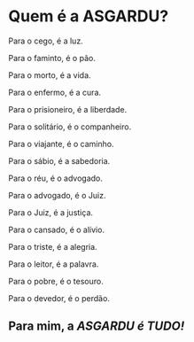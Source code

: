 # Quem é a ASGARDU?

Para o cego, é a luz.

Para o faminto, é o pão.

Para o morto, é a vida.

Para o enfermo, é a cura.

Para o prisioneiro, é a liberdade.

Para o solitário, é o companheiro.

Para o viajante, é o caminho.

Para o sábio, é a sabedoria.

Para o réu, é o advogado.

Para o advogado, é o Juiz.

Para o Juiz, é a justiça.

Para o cansado, é o alívio.

Para o triste, é a alegria.

Para o leitor, é a palavra.

Para o pobre, é o tesouro.

Para o devedor, é o perdão.


## Para mim, a *ASGARDU é TUDO!*